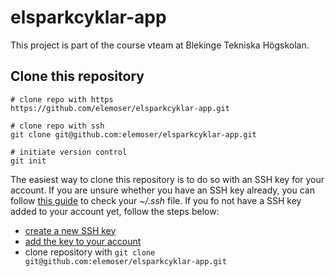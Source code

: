 # elsparkcyklar-app
This project is part of the course vteam at Blekinge Tekniska Högskolan.

## Clone this repository

```
# clone repo with https
https://github.com/elemoser/elsparkcyklar-app.git

# clone repo with ssh
git clone git@github.com:elemoser/elsparkcyklar-app.git

# initiate version control
git init
```

The easiest way to clone this repository is to do so with an SSH key for your account.
If you are unsure whether you have an SSH key already, you can follow [this guide](https://docs.github.com/en/authentication/connecting-to-github-with-ssh/checking-for-existing-ssh-keys?platform=linux) to check your *~/.ssh* file.
If you fo not have a SSH key added to your account yet, follow the steps below:

* [create a new SSH key](https://docs.github.com/en/authentication/connecting-to-github-with-ssh/generating-a-new-ssh-key-and-adding-it-to-the-ssh-agent#generating-a-new-ssh-key) 
* [add the key to your account](https://docs.github.com/en/authentication/connecting-to-github-with-ssh/adding-a-new-ssh-key-to-your-github-account#adding-a-new-ssh-key-to-your-account)
* clone repository with `git clone git@github.com:elemoser/elsparkcyklar-app.git`